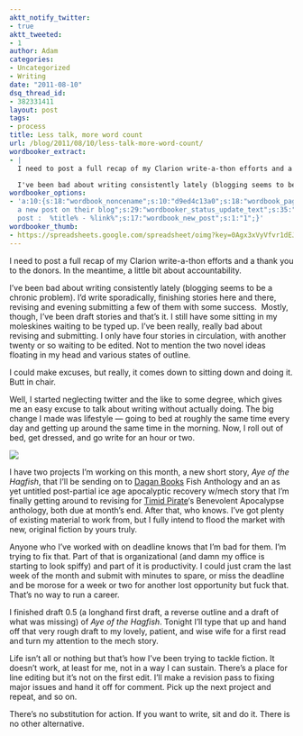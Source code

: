 ```yaml
---
aktt_notify_twitter:
- true
aktt_tweeted:
- 1
author: Adam
categories:
- Uncategorized
- Writing
date: "2011-08-10"
dsq_thread_id:
- 382331411
layout: post
tags:
- process
title: Less talk, more word count
url: /blog/2011/08/10/less-talk-more-word-count/
wordbooker_extract:
- |
  I need to post a full recap of my Clarion write-a-thon efforts and a thank you to the donors. In the meantime, a little bit about accountability.

  I've been bad about writing consistently lately (blogging seems to be a chronic problem). I'd write spo ...
wordbooker_options:
- 'a:10:{s:18:"wordbook_noncename";s:10:"d9ed4c13a0";s:18:"wordbook_page_post";s:4:"-100";s:18:"wordbook_orandpage";s:1:"2";s:23:"wordbook_default_author";s:1:"1";s:23:"wordbook_extract_length";s:3:"256";s:19:"wordbook_actionlink";s:3:"300";s:26:"wordbooker_publish_default";s:2:"on";s:18:"wordbook_attribute";s:30:"Wrote
  a new post on their blog";s:29:"wordbooker_status_update_text";s:35:": New blog
  post :  %title% - %link%";s:17:"wordbook_new_post";s:1:"1";}'
wordbooker_thumb:
- https://spreadsheets.google.com/spreadsheet/oimg?key=0Agx3xVyVfvr1dEJGcHJjX3pMYzVZeHVwT2t1UWQ5YUE&amp;oid=1&amp;zx=ke1gnudr4wx
---
```

I need to post a full recap of my Clarion write-a-thon efforts and a thank you to the donors. In the meantime, a little bit about accountability.

I&#8217;ve been bad about writing consistently lately (blogging seems to be a chronic problem). I&#8217;d write sporadically, finishing stories here and there, revising and evening submitting a few of them with some success.  Mostly, though, I&#8217;ve been draft stories and that&#8217;s it. I still have some sitting in my moleskines waiting to be typed up. I&#8217;ve been really, really bad about revising and submitting. I only have four stories in circulation, with another twenty or so waiting to be edited. Not to mention the two novel ideas floating in my head and various states of outline.

I could make excuses, but really, it comes down to sitting down and doing it. Butt in chair.

Well, I started neglecting twitter and the like to some degree, which gives me an easy excuse to talk about writing without actually doing. The big change I made was lifestyle &#8212; going to bed at roughly the same time every day and getting up around the same time in the morning. Now, I roll out of bed, get dressed, and go write for an hour or two.

![](1)

I have two projects I&#8217;m working on this month, a new short story, _Aye of the Hagfish_, that I&#8217;ll be sending on to [Dagan Books](2) Fish Anthology and an as yet untitled post-partial ice age apocalyptic recovery w/mech story that I&#8217;m finally getting around to revising for [Timid Pirate](3)&#8216;s Benevolent Apocalypse anthology, both due at month&#8217;s end. After that, who knows. I&#8217;ve got plenty of existing material to work from, but I fully intend to flood the market with new, original fiction by yours truly.

Anyone who I&#8217;ve worked with on deadline knows that I&#8217;m bad for them. I&#8217;m trying to fix that. Part of that is organizational (and damn my office is starting to look spiffy) and part of it is productivity. I could just cram the last week of the month and submit with minutes to spare, or miss the deadline and be morose for a week or two for another lost opportunity but fuck that. That&#8217;s no way to run a career.

I finished draft 0.5 (a longhand first draft, a reverse outline and a draft of what was missing) of _Aye of the Hagfish_. Tonight I&#8217;ll type that up and hand off that very rough draft to my lovely, patient, and wise wife for a first read and turn my attention to the mech story.

Life isn&#8217;t all or nothing but that&#8217;s how I&#8217;ve been trying to tackle fiction. It doesn&#8217;t work, at least for me, not in a way I can sustain. There&#8217;s a place for line editing but it&#8217;s not on the first edit. I&#8217;ll make a revision pass to fixing major issues and hand it off for comment. Pick up the next project and repeat, and so on.

There&#8217;s no substitution for action. If you want to write, sit and do it. There is no other alternative.

 [1]: https://spreadsheets.google.com/spreadsheet/oimg?key=0Agx3xVyVfvr1dEJGcHJjX3pMYzVZeHVwT2t1UWQ5YUE&oid=1&zx=ke1gnudr4wx
 [2]: http://daganbooks.com/
 [3]: http://www.timidpirate.com/
